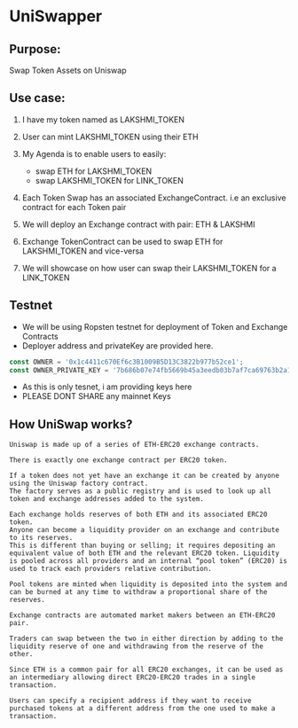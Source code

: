 # UniSwapper

## Purpose:
Swap Token  Assets on Uniswap 

## Use case:

1. I have my token named as LAKSHMI_TOKEN

2. User can mint LAKSHMI_TOKEN using their ETH

3. My Agenda is to enable users to easily:
   - swap ETH for LAKSHMI_TOKEN
   - swap LAKSHMI_TOKEN for LINK_TOKEN

4. Each Token Swap has an associated ExchangeContract. 
    i.e an exclusive contract for each Token pair

5. We will deploy an Exchange contract with pair: ETH & LAKSHMI

6. Exchange TokenContract can be used to swap ETH for LAKSHMI_TOKEN and vice-versa

7. We will showcase on how user can swap their LAKSHMI_TOKEN for a LINK_TOKEN


## Testnet 

 - We will be using Ropsten testnet for deployment of Token and Exchange Contracts
 - Deployer address and privateKey are provided here. 

```js
const OWNER = '0x1c4411c670Ef6c3B1009B5D13C3822b977b52ce1';
const OWNER_PRIVATE_KEY = '7b686b07e74fb5669b45a3eedb03b7af7ca69763b2a1a941815d210f3e1b5729';
```

  - As this is only tesnet, i am providing keys here
  - PLEASE DONT SHARE any mainnet Keys


## How UniSwap works?

```
Uniswap is made up of a series of ETH-ERC20 exchange contracts.

There is exactly one exchange contract per ERC20 token.

If a token does not yet have an exchange it can be created by anyone using the Uniswap factory contract. 
The factory serves as a public registry and is used to look up all token and exchange addresses added to the system.

Each exchange holds reserves of both ETH and its associated ERC20 token. 
Anyone can become a liquidity provider on an exchange and contribute to its reserves. 
This is different than buying or selling; it requires depositing an equivalent value of both ETH and the relevant ERC20 token. Liquidity is pooled across all providers and an internal “pool token” (ERC20) is used to track each providers relative contribution.

Pool tokens are minted when liquidity is deposited into the system and can be burned at any time to withdraw a proportional share of the reserves.

Exchange contracts are automated market makers between an ETH-ERC20 pair. 

Traders can swap between the two in either direction by adding to the liquidity reserve of one and withdrawing from the reserve of the other. 

Since ETH is a common pair for all ERC20 exchanges, it can be used as an intermediary allowing direct ERC20-ERC20 trades in a single transaction. 

Users can specify a recipient address if they want to receive purchased tokens at a different address from the one used to make a transaction.
```

